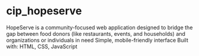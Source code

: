 # cip_hopeserve
HopeServe is a community-focused web application designed to bridge the gap between food donors (like restaurants, events, and households) and organizations or individuals in need  Simple, mobile-friendly interface  Built with: HTML, CSS, JavaScript 
